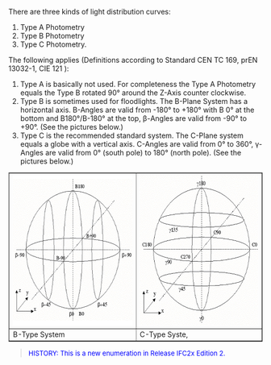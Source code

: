 There are three kinds of light distribution curves:

1. Type A Photometry
2. Type B Photometry 
3. Type C Photometry.

The following applies (Definitions according to Standard CEN TC 169, prEN 13032-1, CIE 121 ):

1. Type A is basically not used. For completeness the Type A Photometry equals the Type B rotated 90&deg; around the Z-Axis counter clockwise.
2. Type B is sometimes used for floodlights. The B-Plane System has a horizontal axis. B-Angles are valid from -180&deg; to +180&deg; with B 0&deg; at the bottom and B180&deg;/B-180&deg; at the top, &#946;-Angles are valid from -90&deg; to +90&deg;. (See the pictures below.)
3. Type C is the recommended standard system. The C-Plane system equals a globe with a vertical axis. C-Angles are valid from 0&deg; to 360&deg;, &#947;-Angles are valid from 0&deg; (south pole) to 180&deg; (north pole). (See the pictures below.)

<table border="1"> 
		<tr> 
		  <td><img src="figures/IfcLightDistributionCurveEnum_B-plane.gif" alt="B-Type" width="300" height="300" border="0"></td> 
		  <td><img src="figures/IfcLightDistributionCurveEnum_C-plane.gif" alt="C-Type" width="300" height="300" border="0"></td> 
		</tr> 
		<tr> 
		  <td>B-Type System</td> 
		  <td>C-Type Syste,</td> 
		</tr> 
	 </table>

> <font color="#0000FF" size="-1">HISTORY: This is a new
		enumeration in Release IFC2x Edition 2.</font>